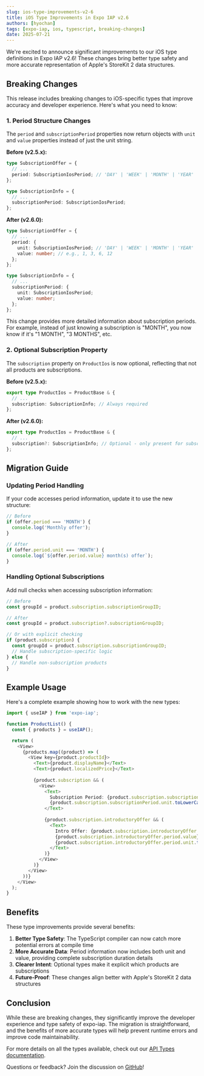 ```yaml
---
slug: ios-type-improvements-v2-6
title: iOS Type Improvements in Expo IAP v2.6
authors: [hyochan]
tags: [expo-iap, ios, typescript, breaking-changes]
date: 2025-07-21
---
```


We're excited to announce significant improvements to our iOS type definitions in Expo IAP v2.6! These changes bring better type safety and more accurate representation of Apple's StoreKit 2 data structures.

<!-- truncate -->

## Breaking Changes

This release includes breaking changes to iOS-specific types that improve accuracy and developer experience. Here's what you need to know:

### 1. Period Structure Changes

The `period` and `subscriptionPeriod` properties now return objects with `unit` and `value` properties instead of just the unit string.

**Before (v2.5.x):**
```typescript
type SubscriptionOffer = {
  // ...
  period: SubscriptionIosPeriod; // 'DAY' | 'WEEK' | 'MONTH' | 'YEAR'
};

type SubscriptionInfo = {
  // ...
  subscriptionPeriod: SubscriptionIosPeriod;
};
```

**After (v2.6.0):**
```typescript
type SubscriptionOffer = {
  // ...
  period: {
    unit: SubscriptionIosPeriod; // 'DAY' | 'WEEK' | 'MONTH' | 'YEAR'
    value: number; // e.g., 1, 3, 6, 12
  };
};

type SubscriptionInfo = {
  // ...
  subscriptionPeriod: {
    unit: SubscriptionIosPeriod;
    value: number;
  };
};
```

This change provides more detailed information about subscription periods. For example, instead of just knowing a subscription is "MONTH", you now know if it's "1 MONTH", "3 MONTHS", etc.

### 2. Optional Subscription Property

The `subscription` property on `ProductIos` is now optional, reflecting that not all products are subscriptions.

**Before (v2.5.x):**
```typescript
export type ProductIos = ProductBase & {
  // ...
  subscription: SubscriptionInfo; // Always required
};
```

**After (v2.6.0):**
```typescript
export type ProductIos = ProductBase & {
  // ...
  subscription?: SubscriptionInfo; // Optional - only present for subscription products
};
```

## Migration Guide

### Updating Period Handling

If your code accesses period information, update it to use the new structure:

```typescript
// Before
if (offer.period === 'MONTH') {
  console.log('Monthly offer');
}

// After
if (offer.period.unit === 'MONTH') {
  console.log(`${offer.period.value} month(s) offer`);
}
```

### Handling Optional Subscriptions

Add null checks when accessing subscription information:

```typescript
// Before
const groupId = product.subscription.subscriptionGroupID;

// After
const groupId = product.subscription?.subscriptionGroupID;

// Or with explicit checking
if (product.subscription) {
  const groupId = product.subscription.subscriptionGroupID;
  // Handle subscription-specific logic
} else {
  // Handle non-subscription products
}
```

## Example Usage

Here's a complete example showing how to work with the new types:

```typescript
import { useIAP } from 'expo-iap';

function ProductList() {
  const { products } = useIAP();

  return (
    <View>
      {products.map((product) => (
        <View key={product.productId}>
          <Text>{product.displayName}</Text>
          <Text>{product.localizedPrice}</Text>
          
          {product.subscription && (
            <View>
              <Text>
                Subscription Period: {product.subscription.subscriptionPeriod.value}{' '}
                {product.subscription.subscriptionPeriod.unit.toLowerCase()}(s)
              </Text>
              
              {product.subscription.introductoryOffer && (
                <Text>
                  Intro Offer: {product.subscription.introductoryOffer.displayPrice} for{' '}
                  {product.subscription.introductoryOffer.period.value}{' '}
                  {product.subscription.introductoryOffer.period.unit.toLowerCase()}(s)
                </Text>
              )}
            </View>
          )}
        </View>
      ))}
    </View>
  );
}
```

## Benefits

These type improvements provide several benefits:

1. **Better Type Safety**: The TypeScript compiler can now catch more potential errors at compile time
2. **More Accurate Data**: Period information now includes both unit and value, providing complete subscription duration details
3. **Clearer Intent**: Optional types make it explicit which products are subscriptions
4. **Future-Proof**: These changes align better with Apple's StoreKit 2 data structures

## Conclusion

While these are breaking changes, they significantly improve the developer experience and type safety of expo-iap. The migration is straightforward, and the benefits of more accurate types will help prevent runtime errors and improve code maintainability.

For more details on all the types available, check out our [API Types documentation](/docs/api/types).

Questions or feedback? Join the discussion on [GitHub](https://github.com/hyochan/expo-iap/discussions)!